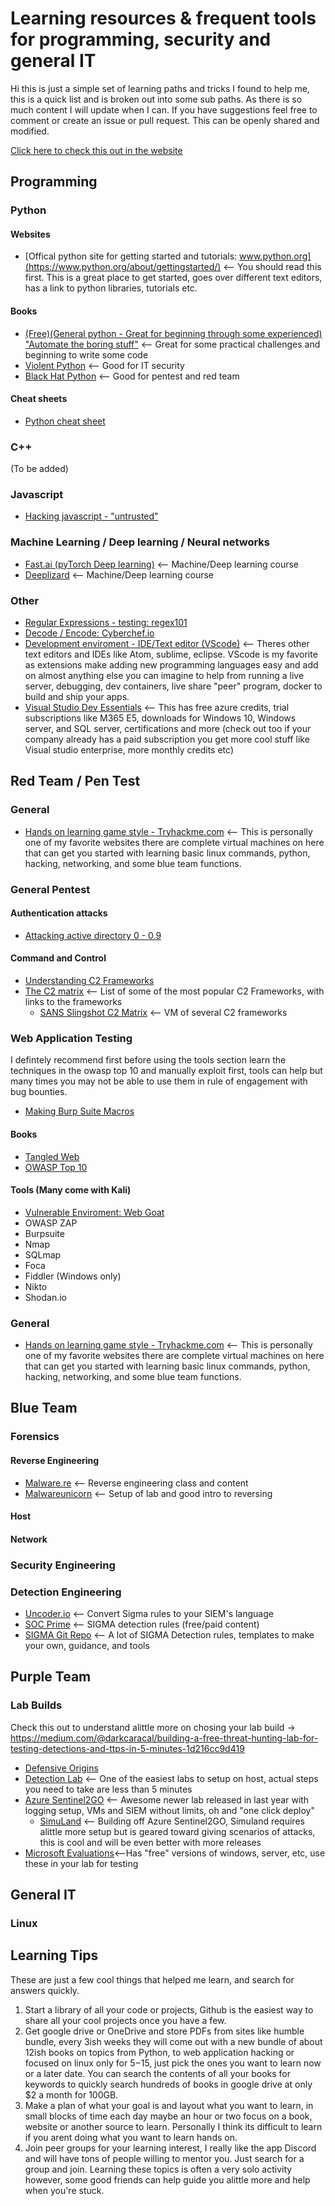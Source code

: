 # Learning resources & frequent tools for programming, security and general IT

Hi this is just a simple set of learning paths and tricks I found to help me, this is a quick list and is broken out into some sub paths. As there is so much content I will update when I can. If you have suggestions feel free to comment or create an issue or pull request. This can be openly shared and modified.

[Click here to check this out in the website](https://apt-0.github.io/Resources-for-learning/)

## Programming

  ### Python
  #### Websites
  - [Offical python site for getting started and tutorials: www.python.org](https://www.python.org/about/gettingstarted/) <-- You should read this first. This is a great place to get started, goes over different text editors, has a link to python libraries, tutorials etc.
  #### Books
  - [(Free)(General python - Great for beginning through some experienced) "Automate the boring stuff"](https://automatetheboringstuff.com/) <-- Great for some practical challenges and beginning to write some code
  - [Violent Python](https://www.amazon.com/Violent-Python-Cookbook-Penetration-Engineers/dp/1597499579) <-- Good for IT security
  - [Black Hat Python](https://nostarch.com/blackhatpython) <-- Good for pentest and red team
  #### Cheat sheets
  - [Python cheat sheet](https://github.com/APT-0/python-cheatsheet)

  ### C++
  (To be added)
  
  ### Javascript
  - [Hacking javascript - "untrusted"](https://alexnisnevich.github.io/untrusted/)
  
  ### Machine Learning / Deep learning / Neural networks
  - [Fast.ai (pyTorch Deep learning)](https://www.fast.ai/) <-- Machine/Deep learning course
  - [Deeplizard](https://deeplizard.com/) <-- Machine/Deep learning course
  
  ### Other
  - [Regular Expressions - testing: regex101](https://regex101.com/)
  - [Decode / Encode: Cyberchef.io](https://gchq.github.io/CyberChef/) 
  - [Development enviroment - IDE/Text editor (VScode)](https://code.visualstudio.com/) <-- Theres other text editors and IDEs like Atom, sublime, eclipse. VScode is my favorite as extensions make adding new programming languages easy and add on almost anything else you can imagine to help from running a live server, debugging, dev containers, live share "peer" program, docker to build and ship your apps.
  - [Visual Studio Dev Essentials](https://visualstudio.microsoft.com/dev-essentials/) <-- This has free azure credits, trial subscriptions like M365 E5, downloads for Windows 10, Windows server, and SQL server, certifications and more (check out too if your company already has a paid subscription you get more cool stuff like Visual studio enterprise, more monthly credits etc)

## Red Team / Pen Test
### General
- [Hands on learning game style - Tryhackme.com](https://tryhackme.com/) <-- This is personally one of my favorite websites there are complete virtual machines on here that can get you started with learning basic linux commands, python, hacking, networking, and some blue team functions.

### General Pentest
#### Authentication attacks
- [Attacking active directory 0 - 0.9](https://zer1t0.gitlab.io/posts/attacking_ad/)

#### Command and Control
- [Understanding C2 Frameworks](https://nasbench.medium.com/understanding-detecting-c2-frameworks-ares-8c96aa47e50d)
- [The C2 matrix](https://www.thec2matrix.com/matrix) <-- List of some of the most popular C2 Frameworks, with links to the frameworks
  - [SANS Slingshot C2 Matrix](https://howto.thec2matrix.com/slingshot-c2-matrix-edition) <-- VM of several C2 frameworks   

### Web Application Testing
I defintely recommend first before using the tools section learn the techniques in the owasp top 10 and manually exploit first, tools can help but many times you may not be able to use them in rule of engagement with bug bounties.
- [Making Burp Suite Macros](https://akshita-infosec.medium.com/burp-macros-what-why-how-151df8901641)

#### Books
- [Tangled Web](https://www.amazon.com/Tangled-Web-Securing-Modern-Applications/dp/1593273886)
- [OWASP Top 10](https://owasp.org/www-project-top-ten/)

#### Tools (Many come with Kali)
- [Vulnerable Enviroment: Web Goat](https://owasp.org/www-project-webgoat/)
- OWASP ZAP
- Burpsuite
- Nmap
- SQLmap 
- Foca
- Fiddler (Windows only)
- Nikto
- Shodan.io


### General
- [Hands on learning game style - Tryhackme.com](https://tryhackme.com/) <-- This is personally one of my favorite websites there are complete virtual machines on here that can get you started with learning basic linux commands, python, hacking, networking, and some blue team functions.


## Blue Team

  ### Forensics
  #### Reverse Engineering
  - [Malware.re](https://class.malware.re/) <-- Reverse engineering class and content
  - [Malwareunicorn](https://malwareunicorn.org/#/workshops) <-- Setup of lab and good intro to reversing
  #### Host 
  #### Network
  ### Security Engineering
  ### Detection Engineering
  - [Uncoder.io](https://uncoder.io/) <-- Convert Sigma rules to your SIEM's language
  - [SOC Prime](https://my.socprime.com/tdm/) <-- SIGMA detection rules (free/paid content)
  - [SIGMA Git Repo](https://github.com/SigmaHQ/sigma) <-- A lot of SIGMA Detection rules, templates to make your own, guidance, and tools
  
## Purple Team

  ### Lab Builds
  Check this out to understand alittle more on chosing your lab build -> https://medium.com/@darkcaracal/building-a-free-threat-hunting-lab-for-testing-detections-and-ttps-in-5-minutes-1d216cc9d419
  - [Defensive Origins](https://github.com/DefensiveOrigins/APT-Lab-Terraform)
  - [Detection Lab](https://detectionlab.network/) <-- One of the easiest labs to setup on host, actual steps you need to take are less than 5 minutes
  - [Azure Sentinel2GO](https://github.com/OTRF/Azure-Sentinel2Go) <-- Awesome newer lab released in last year with logging setup, VMs and SIEM without limits, oh and "one click deploy"
    - [SimuLand](https://github.com/Azure/SimuLand) <-- Building off Azure Sentinel2GO, Simuland requires alittle more setup but is geared toward giving scenarios of attacks, this is cool and will be even better with more releases
  - [Microsoft Evaluations](https://www.microsoft.com/en-us/evalcenter/)<--Has "free" versions of windows, server, etc, use these in your lab for testing

## General IT
  ### Linux

## Learning Tips 
These are just a few cool things that helped me learn, and search for answers quickly.
1. Start a library of all your code or projects, Github is the easiest way to share all your cool projects once you have a few.
2. Get google drive or OneDrive and store PDFs from sites like humble bundle, every 3ish weeks they will come out with a new bundle of about 12ish books on topics from Python, to web application hacking or focused on linux only for $5-$15, just pick the ones you want to learn now or a later date. You can search the contents of all your books for keywords to quickly search hundreds of books in google drive at only $2 a month for 100GB.
3. Make a plan of what your goal is and layout what you want to learn, in small blocks of time each day maybe an hour or two focus on a book, website or another source to learn. Personally I think its difficult to learn if you arent doing what you want to learn hands on.
4. Join peer groups for your learning interest, I really like the app Discord and will have tons of people willing to mentor you. Just search for a group and join. Learning these topics is often a very solo activity however, some good friends can help guide you alittle more and help when you're stuck.




